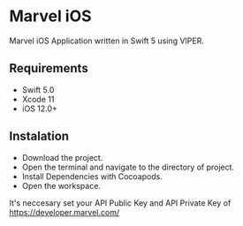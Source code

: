 # Marvel iOS

Marvel iOS Application written in Swift 5 using VIPER.

## Requirements

* Swift 5.0
* Xcode 11
* iOS 12.0+

## Instalation

* Download the project.
* Open the terminal and navigate to the directory of project.
* Install Dependencies with Cocoapods.
* Open the workspace.

It's neccesary set your API Public Key and API Private Key of https://developer.marvel.com/
